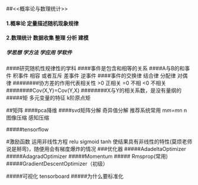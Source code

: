 ##<<概率论与数理统计>>
#### 1.概率论  定量描述随机现象规律
#### 2.数理统计 数据收集 整理 分析 建模
##### 学思想 学方法 学应用  学软件
####研究随机性规律性的学科
####事件是包含和相等的关系
####A与B的和事件 积事件 相容 或者互斥 差事件 逆事件
####事件的交换律 结合律 分配律 对偶律 
########协方差的作用代表相关性 >0 正相关 =0 不相 <0 不相关
########Cov(X,Y)=Cov(Y,X)
########X与Y的相关系数，是没有量纲的
#####矩 多元变量的特征 k阶原点矩  

##矩阵
####pca降维
####svd矩阵分解 奇异值分解 推荐系统常用 m*m=m*n n 图像压缩 感知压缩


#####tensorflow


#激励函数 运用非线性方程 relu sigmoid tanh 使结果具有非线性的特性(莫烦老师说是掰弯)，随便用会有梯度爆炸的情况
###优化器
#####AdadeltaOptimizer
#####AdagradOptimizer
#####Momentum  #####  Rmsprop(常用)
#####GradientDescentOptimizer（初级）

#####可视化 tensorboard
#####为什么要标准化  
